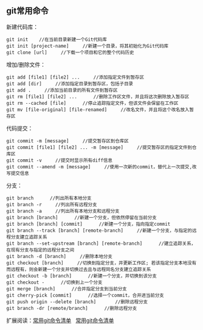 ## git常用命令 

新建代码库：  
```
git init    //在当前目录新建一个Git代码库  
git init [project-name]     //新建一个目录，将其初始化为Git代码库  
git clone [url]     //下载一个项目和它的整个代码历史  
```
增加/删除文件：  
```
git add [file1] [file2] ...     //添加指定文件到暂存区  
git add [dir]     //添加指定目录到暂存区，包括子目录  
git add .     //添加当前目录的所有文件到暂存区  
git rm [file1] [file2] ...      //删除工作区文件，并且将这次删除放入暂存区  
git rm --cached [file]      //停止追踪指定文件，但该文件会保留在工作区  
git mv [file-original] [file-renamed]     //改名文件，并且将这个改名放入暂存区
```
代码提交：  
```
git commit -m [message]     //提交暂存区到仓库区  
git commit [file1] [file2] ... -m [message]     //提交暂存区的指定文件到仓库区  
git commit -v     //提交时显示所有diff信息  
git commit --amend -m [message]     //使用一次新的commit，替代上一次提交,改写提交信息  
```
分支：
```
git branch      //列出所有本地分支  
git branch -r     //列出所有远程分支  
git branch -a     //列出所有本地分支和远程分支  
git branch [branch]      //新建一个分支，但依然停留在当前分支   
git branch [branch] [commit]      //新建一个分支，指向指定commit  
git branch --track [branch] [remote-branch]     //新建一个分支，与指定的远程分支建立追踪关系  
git branch --set-upstream [branch] [remote-branch]      //建立追踪关系，在现有分支与指定的远程分支之间  
git branch -d [branch]     //删除本地分支  
git checkout [branch]     //切换到指定分支，并更新工作区; 若该指定分支本地没有而远程有，则会新建一个分支并切换过去且与远程同名分支建立追踪关系  
git checkout -b [branch]      //新建一个分支，并切换到该分支   
git checkout -      //切换到上一个分支   
git merge [branch]      //合并指定分支到当前分支  
git cherry-pick [commit]      //选择一个commit，合并进当前分支  
git push origin --delete [branch]       //删除远程分支  
git branch -dr [remote/branch]      //删除远程分支  
```

扩展阅读：<a href="http://www.ruanyifeng.com/blog/2015/12/git-cheat-sheet.html" target="_blank">常用git命令清单</a>  
[常用git命令清单](http://www.ruanyifeng.com/blog/2015/12/git-cheat-sheet.html)































